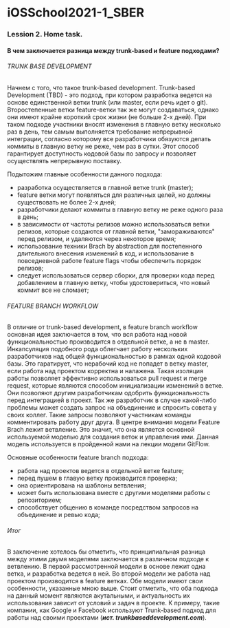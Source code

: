 # iOSSchool2021-1_SBER

### Lession 2. Home task. 
#### В чем заключается разница между trunk-based и feature подходами?
###### TRUNK BASE DEVELOPMENT
  Начнем с того, что такое trunk-based development. 
  Trunk-based Development (TBD) - это подход, при котором разработка ведется на основе единственной ветки trunk (или master, если речь идет о git). Второстепенные ветки feature-ветки так же могут создаваться, однако они имеют крайне короткий срок жизни (не больше 2-х дней). При таком подходе участники вносят изменения в главную ветку несколько раз в день, тем самым выполняется требование непрерывной интеграции, согласно которому все разработчики обязуются делать коммиты в главную ветку не реже, чем раз в сутки. Этот способ гарантирует доступность кодовой базы по запросу и позволяет осуществлять непрерывную поставку.

  Подытожим главные особенности данного подхода:
- разработка осуществляется в главной ветке trunk (master);
- feature ветки могут появляться для различных целей, но должны существовать не более 2-х дней;
- разработчики делают коммиты в главную ветку не реже одного раза в день;
- в зависимости от частоты релизов можно использоваться ветки релизов, которые создаются от главной ветки, "замораживаются" перед релизом, и удаляются через некоторое время;
- использование техники Brach by abstraction для постепенного длительного внесения изменений в код, и использование в повседневной работе feature flags чтобы обеспечить порядок релизов;
- следует использоваться сервер сборки, для проверки кода перед добавлением в главную ветку, чтобы удостовериться, что новый коммит все не сломает;

###### FEATURE BRANCH WORKFLOW

  В отличие от trunk-based development, в feature branch workflow основная идея заключается в том, что вся работа над новой функциональностью производится в отдельной ветке, а не в master. Инкапсуляция подобного рода облегчает работу нескольких разработчиков над общей функциональностью в рамках одной кодовой базы. Это гаратирует, что нерабочий код не попадет в ветку master, если работа над проектом корректна и налажена.
  Такая изоляция работы позволяет эффективно использоваться pull request и merge request, которые являются способом инициализации изменений в ветке. Они позволяют другим разработчикам одобрить функциональность перед интеграцией в проект. Так же разработчик в случае какой-либо проблемы может создать запрос на объединение и спросить совета у своих коллег. Такие запросы позволяют участникам команды комментировать работу друг друга.
  В центре внимания модели Feature Brach лежит ветвление. Это значит, что она является основной используемой моделью для создания веток и управления ими. Данная модель используется в пройденной нами на лекции модели GitFlow.

  Основные особенности feature branch подхода:
- работа над проектов ведется в отдельной ветке feature;
- перед пушем в главую ветку производится проверка;
- она ориентирована на шаблоны ветвления;
- может быть использована вместе с другими моделями работы с репозиторием;
- способствует общению в команде посредством запросов на объединение и ревью кода;

###### Итог
  В заключение хотелось бы отметить, что принципиальная разница между этими двумя моделями заключается в различном подходе к ветвлению. В первой рассмотренной модели в основе лежит одна ветка, и разработка ведется в ней. Во второй модели же работа над проектом производится в feature ветках. Обе модели имеют свои особенности, указанные мною выше. 
Стоит отметить, что оба подхода на данный момент являются акутальными, и актуальность их использования зависит от условий и задач в проекте. К примеру, такие компании, как Google и Facebook используют Trunk-based подход для работы над своими проектами (***ист. trunkbaseddevelopment.com***). 


